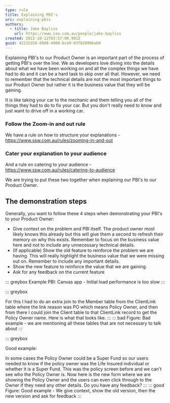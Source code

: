 ```yaml
---
type: rule
title: Explaining PBI's
uri: explaining-pbis
authors:
  - title: Jake Bayliss
    url: https://www.ssw.com.au/people/jake-bayliss
created: 2022-10-12T03:57:00.991Z
guid: 42132d16-69d8-4900-bce0-83f0209b6ab0
---
```

Explaining PBI's to our Product Owner is an important part of the process of getting PBI's over the line. We as developers love diving into the details about what we have been working on and all the complex things we have had to do and it can be a hard task to skip over all that. However, we need to remember that the technical details are not the most important things to our Product Owner but rather it is the business value that they will be gaining.

<!--endintro-->





It is like taking your car to the mechanic and them telling you all of the things they had to do to fix your car. But you don't really need to know and just want to drive off in a working car.

### Follow the Zoom-in and out rule


We have a rule on how to structure your explanations - https://www.ssw.com.au/rules/zooming-in-and-out

### Cater your explanation to your audience

And a rule on catering to your audience - https://www.ssw.com.au/rules/catering-to-audience

We are trying to put these two together when explaining our PBI's to our Product Owner.

## The demonstration steps

Generally, you want to follow these 4 steps when demonstrating your PBI's to your Product Owner:
* Give context on the problem and PBI itself. The product owner most likely knows this already but this will give them a second to refresh their memory on why this exists. Remember to focus on the business value here and not to include any unnecessary technical details.
* (If applicable) Show the old feature to reinforce the problem we are having. This will really highlight the business value that we were missing out on. Remember to include any important details.
* Show the new feature to reinforce the value that we are gaining.
* Ask for any feedback on the current feature




::: greybox
Example PBI:
Canvas app - Initial load performance is too slow
:::

::: greybox



For this I had to do an extra join to the Member table from the ClientLink table where the link reason was PO which means Policy Owner, and then from there I could join the Client table to that ClientLink record to get the Policy Owner name.
Here is what that looks like.
:::
::: bad 
Figure: Bad example - we are mentioning all these tables that are not necessary to talk about
:::

::: greybox


Good example:

In some cases the Policy Owner could be a Super Fund so our users needed to know if the policy owner was the Life Insured individual or whether it is a Super Fund.
This was the policy screen before and we can't see who the Policy Owner is.
Now here is the new form where we are showing the Policy Owner and the users can even click through to the Owner if they need any other details.
Do you have any feedback?
:::
::: good
Figure: Good example - We give context, show the old version, then the new version and ask for feedback
:::